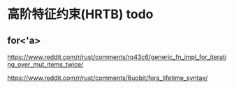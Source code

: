 # 高阶特征约束(HRTB) todo


## for<'a>

https://www.reddit.com/r/rust/comments/rq43c6/generic_fn_impl_for_iterating_over_mut_items_twice/

https://www.reddit.com/r/rust/comments/6uobit/fora_lifetime_syntax/
